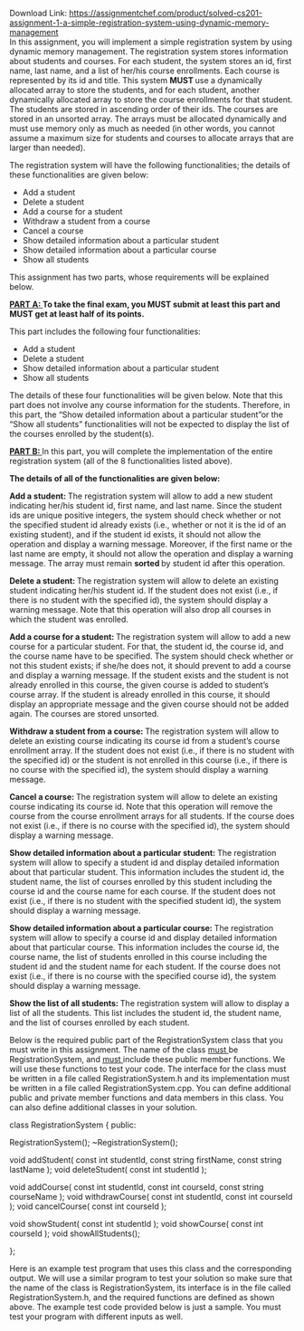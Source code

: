 Download Link: https://assignmentchef.com/product/solved-cs201-assignment-1-a-simple-registration-system-using-dynamic-memory-management
<br>
In this assignment, you will implement a simple registration system by using dynamic memory management. The registration system stores information about students and courses. For each student, the system stores an id, first name, last name, and a list of her/his course enrollments. Each course is represented by its id and title. This system <strong>MUST </strong>use a dynamically allocated array to store the students, and for each student, another dynamically allocated array to store the course enrollments for that student. The students are stored in ascending order of their ids. The courses are stored in an unsorted array. The arrays must be allocated dynamically and must use memory only as much as needed (in other words, you cannot assume a maximum size for students and courses to allocate arrays that are larger than needed).

The registration system will have the following functionalities; the details of these functionalities are given below:

<ul>

 <li>Add a student</li>

 <li>Delete a student</li>

 <li>Add a course for a student</li>

 <li>Withdraw a student from a course</li>

 <li>Cancel a course</li>

 <li>Show detailed information about a particular student</li>

 <li>Show detailed information about a particular course</li>

 <li>Show all students</li>

</ul>

This assignment has two parts, whose requirements will be explained below.

<strong><u>PART A: </u>To take the final exam, you MUST submit at least this part and MUST get at least half of its points.</strong>

This part includes the following four functionalities:

<ul>

 <li>Add a student</li>

 <li>Delete a student</li>

 <li>Show detailed information about a particular student</li>

 <li>Show all students</li>

</ul>

The details of these four functionalities will be given below. Note that this part does not involve any course information for the students. Therefore, in this part, the “Show detailed information about a particular student”or the “Show all students” functionalities will not be expected to display the list of the courses enrolled by the student(s).

<strong><u>PART B: </u></strong>In this part, you will complete the implementation of the entire registration system (all of the 8 functionalities listed above).

<strong>The details of all of the functionalities are given below:</strong>

<strong>Add a student: </strong>The registration system will allow to add a new student indicating her/his student id, first name, and last name. Since the student ids are unique positive integers, the system should check whether or not the specified student id already exists (i.e., whether or not it is the id of an existing student), and if the student id exists, it should not allow the operation and display a warning message. Moreover, if the first name or the last name are empty, it should not allow the operation and display a warning message. The array must remain <strong>sorted </strong>by student id after this operation.

<strong>Delete a student: </strong>The registration system will allow to delete an existing student indicating her/his student id. If the student does not exist (i.e., if there is no student with the specified id), the system should display a warning message. Note that this operation will also drop all courses in which the student was enrolled.

<strong>Add a course for a student: </strong>The registration system will allow to add a new course for a particular student. For that, the student id, the course id, and the course name have to be specified. The system should check whether or not this student exists; if she/he does not, it should prevent to add a course and display a warning message. If the student exists and the student is not already enrolled in this course, the given course is added to student’s course array. If the student is already enrolled in this course, it should display an appropriate message and the given course should not be added again. The courses are stored unsorted.

<strong>Withdraw a student from a course: </strong>The registration system will allow to delete an existing course indicating its course id from a student’s course enrollment array. If the student does not exist (i.e., if there is no student with the specified id) or the student is not enrolled in this course (i.e., if there is no course with the specified id), the system should display a warning message.

<strong>Cancel a course: </strong>The registration system will allow to delete an existing course indicating its course id. Note that this operation will remove the course from the course enrollment arrays for all students. If the course does not exist (i.e., if there is no course with the specified id), the system should display a warning message.

<strong>Show detailed information about a particular student: </strong>The registration system will allow to specify a student id and display detailed information about that particular student. This information includes the student id, the student name, the list of courses enrolled by this student including the course id and the course name for each course. If the student does not exist (i.e., if there is no student with the specified student id), the system should display a warning message.

<strong>Show detailed information about a particular course: </strong>The registration system will allow to specify a course id and display detailed information about that particular course. This information includes the course id, the course name, the list of students enrolled in this course including the student id and the student name for each student. If the course does not exist (i.e., if there is no course with the specified course id), the system should display a warning message.

<strong>Show the list of all students: </strong>The registration system will allow to display a list of all the students. This list includes the student id, the student name, and the list of courses enrolled by each student.

Below is the required public part of the RegistrationSystem class that you must write in this assignment. The name of the class <u>must </u>be RegistrationSystem, and <u>must </u>include these public member functions. We will use these functions to test your code. The interface for the class must be written in a file called RegistrationSystem.h and its implementation must be written in a file called RegistrationSystem.cpp. You can define additional public and private member functions and data members in this class. You can also define additional classes in your solution.

class RegistrationSystem { public:

RegistrationSystem(); ~RegistrationSystem();

void addStudent( const int studentId, const string firstName, const string lastName ); void deleteStudent( const int studentId );

void addCourse( const int studentId, const int courseId, const string courseName ); void withdrawCourse( const int studentId, const int courseId ); void cancelCourse( const int courseId );

void showStudent( const int studentId ); void showCourse( const int courseId ); void showAllStudents();

};

Here is an example test program that uses this class and the corresponding output. We will use a similar program to test your solution so make sure that the name of the class is RegistrationSystem, its interface is in the file called RegistrationSystem.h, and the required functions are defined as shown above. The example test code provided below is just a sample. You must test your program with different inputs as well.